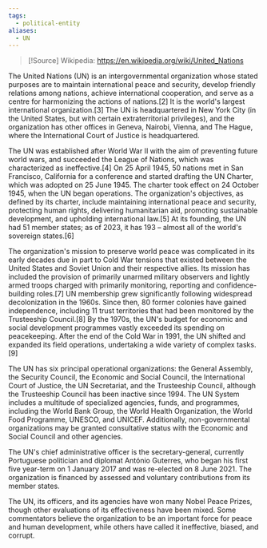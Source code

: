 ```yaml
---
tags:
  - political-entity
aliases:
  - UN
---
```

>[!Source]
>Wikipedia: https://en.wikipedia.org/wiki/United_Nations

The United Nations (UN) is an intergovernmental organization whose stated purposes are to maintain international peace and security, develop friendly relations among nations, achieve international cooperation, and serve as a centre for harmonizing the actions of nations.[2] It is the world's largest international organization.[3] The UN is headquartered in New York City (in the United States, but with certain extraterritorial privileges), and the organization has other offices in Geneva, Nairobi, Vienna, and The Hague, where the International Court of Justice is headquartered.

The UN was established after World War II with the aim of preventing future world wars, and succeeded the League of Nations, which was characterized as ineffective.[4] On 25 April 1945, 50 nations met in San Francisco, California for a conference and started drafting the UN Charter, which was adopted on 25 June 1945. The charter took effect on 24 October 1945, when the UN began operations. The organization's objectives, as defined by its charter, include maintaining international peace and security, protecting human rights, delivering humanitarian aid, promoting sustainable development, and upholding international law.[5] At its founding, the UN had 51 member states; as of 2023, it has 193 – almost all of the world's sovereign states.[6]

The organization's mission to preserve world peace was complicated in its early decades due in part to Cold War tensions that existed between the United States and Soviet Union and their respective allies. Its mission has included the provision of primarily unarmed military observers and lightly armed troops charged with primarily monitoring, reporting and confidence-building roles.[7] UN membership grew significantly following widespread decolonization in the 1960s. Since then, 80 former colonies have gained independence, including 11 trust territories that had been monitored by the Trusteeship Council.[8] By the 1970s, the UN's budget for economic and social development programmes vastly exceeded its spending on peacekeeping. After the end of the Cold War in 1991, the UN shifted and expanded its field operations, undertaking a wide variety of complex tasks.[9]

The UN has six principal operational organizations: the General Assembly, the Security Council, the Economic and Social Council, the International Court of Justice, the UN Secretariat, and the Trusteeship Council, although the Trusteeship Council has been inactive since 1994. The UN System includes a multitude of specialized agencies, funds, and programmes, including the World Bank Group, the World Health Organization, the World Food Programme, UNESCO, and UNICEF. Additionally, non-governmental organizations may be granted consultative status with the Economic and Social Council and other agencies.

The UN's chief administrative officer is the secretary-general, currently Portuguese politician and diplomat António Guterres, who began his first five year-term on 1 January 2017 and was re-elected on 8 June 2021. The organization is financed by assessed and voluntary contributions from its member states.

The UN, its officers, and its agencies have won many Nobel Peace Prizes, though other evaluations of its effectiveness have been mixed. Some commentators believe the organization to be an important force for peace and human development, while others have called it ineffective, biased, and corrupt. 